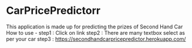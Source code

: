 # CarPricePredictorr
This application is made up for predicting the prizes of Second Hand Car 
How to use -
  step1 : Click on link
  step2 : There are many textbox select as per your car
  step3 : 
https://secondhandcarpricepredictor.herokuapp.com/
